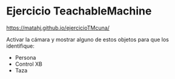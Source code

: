# Ejercicio TeachableMachine

https://matahj.github.io/ejercicioTMcuna/

Activar la cámara y mostrar alguno de estos objetos para que los identifique:
- Persona
- Control XB
- Taza

